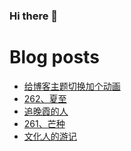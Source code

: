 ### Hi there 👋

<!--
**rebron1900/rebron1900** is a ✨ _special_ ✨ repository because its `README.md` (this file) appears on your GitHub profile.

Here are some ideas to get you started:

- 🔭 I’m currently working on ...
- 🌱 I’m currently learning ...
- 👯 I’m looking to collaborate on ...
- 🤔 I’m looking for help with ...
- 💬 Ask me about ...
- 📫 How to reach me: ...
- 😄 Pronouns: ...
- ⚡ Fun fact: ...
-->



# Blog posts
<!-- BLOG-POST-LIST:START -->
- [给博客主题切换加个动画](https://1900.live/gei-bo-ke-zhu-ti-qie-huan-jia-ge-dong-hua/)
- [262、夏至](https://1900.live/262-xia-zhi/)
- [追晚霞的人](https://1900.live/zhui-wan-xia-de-ren/)
- [261、芒种](https://1900.live/261-mang-chong/)
- [文化人的游记](https://1900.live/wen-hua-ren-de-you-ji/)
<!-- BLOG-POST-LIST:END -->
